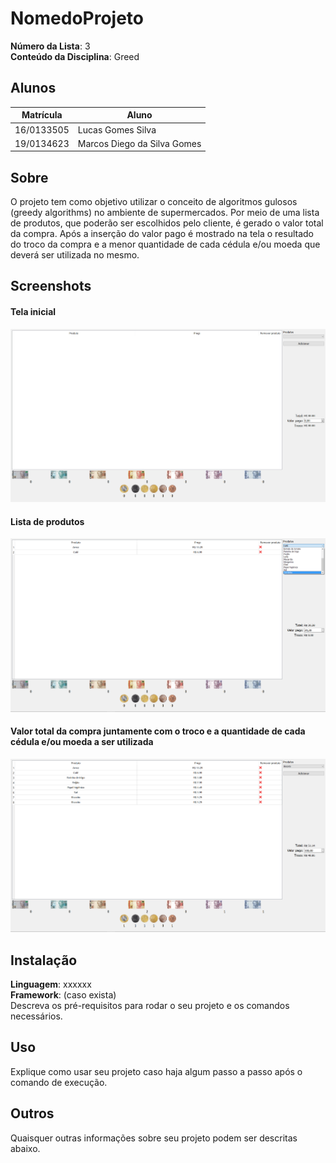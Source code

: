 # NomedoProjeto

**Número da Lista**: 3<br>
**Conteúdo da Disciplina**: Greed<br>

## Alunos
|Matrícula | Aluno |
| -- | -- |
| 16/0133505  |  Lucas Gomes Silva |
| 19/0134623  |  Marcos Diego da Silva Gomes |

## Sobre 
O projeto tem como objetivo utilizar o conceito de algoritmos gulosos (greedy algorithms) no ambiente de supermercados. Por meio de uma lista de produtos, que poderão ser escolhidos pelo cliente, é gerado o valor total da compra. Após a inserção do valor pago é mostrado na tela o resultado do troco da compra e a menor quantidade de cada cédula e/ou moeda que deverá ser utilizada no mesmo.

## Screenshots
#### Tela inicial
![initial_screen](images/initial_screen.png)
#### Lista de produtos
![products](images/products.png)
#### Valor total da compra juntamente com o troco e a quantidade de cada cédula e/ou moeda a ser utilizada
![total](images/total.png)

## Instalação 
**Linguagem**: xxxxxx<br>
**Framework**: (caso exista)<br>
Descreva os pré-requisitos para rodar o seu projeto e os comandos necessários.

## Uso 
Explique como usar seu projeto caso haja algum passo a passo após o comando de execução.

## Outros 
Quaisquer outras informações sobre seu projeto podem ser descritas abaixo.




